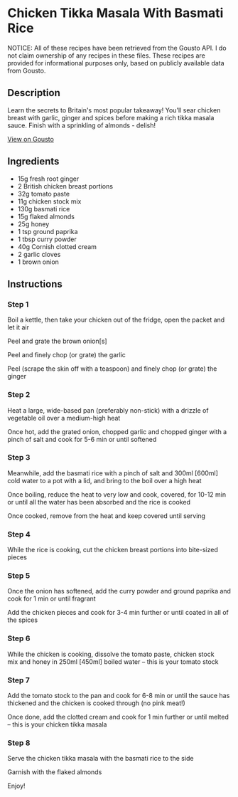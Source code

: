 # Chicken Tikka Masala With Basmati Rice

NOTICE: All of these recipes have been retrieved from the Gousto API. I do not claim ownership of any recipes in these files. These recipes are provided for informational purposes only, based on publicly available data from Gousto.

## Description

Learn the secrets to Britain's most popular takeaway! You'll sear chicken breast with garlic, ginger and spices before making a rich tikka masala sauce. Finish with a sprinkling of almonds - delish!

[View on Gousto](https://www.gousto.co.uk/recipes/cookbook/chicken-tikka-masala-with-basmati-rice)

## Ingredients

- 15g fresh root ginger 
- 2 British chicken breast portions
- 32g tomato paste 
- 11g chicken stock mix 
- 130g basmati rice
- 15g flaked almonds 
- 25g honey 
- 1 tsp ground paprika
- 1 tbsp curry powder
- 40g Cornish clotted cream
- 2 garlic cloves
- 1 brown onion

## Instructions


### Step 1

Boil a kettle, then take your chicken out of the fridge, open the packet and let it air

Peel and grate the brown onion<span class="text-danger">[s]</span>

Peel and finely chop (or grate) the garlic

Peel (scrape the skin off with a teaspoon) and finely chop (or grate) the ginger


### Step 2

Heat a large, wide-based pan (preferably non-stick) with a drizzle of vegetable oil over a medium-high heat

Once hot, add the grated onion, chopped garlic and chopped ginger with a pinch of salt and cook for 5-6 min or until softened


### Step 3

Meanwhile, add the basmati rice with a pinch of salt and 300ml <span class="text-danger">[600ml]</span> cold water to a pot with a lid, and bring to the boil over a high heat

Once boiling, reduce the heat to very low and cook, covered, for 10-12 min or until all the water has been absorbed and the rice is cooked

Once cooked, remove from the heat and keep covered until serving


### Step 4

While the rice is cooking, cut the chicken breast portions into bite-sized pieces


### Step 5

Once the onion has softened, add the curry powder and ground paprika and cook for 1 min or until fragrant

Add the chicken pieces and cook for 3-4 min further or until coated in all of the spices


### Step 6

While the chicken is cooking, dissolve the tomato paste, chicken stock mix and honey in 250ml<span class="text-danger"> [450ml]</span> boiled water – this is your tomato stock


### Step 7

Add the tomato stock to the pan and cook for 6-8 min or until the sauce has thickened and the chicken is cooked through (no pink meat!)

Once done, add the clotted cream and cook for 1 min further or until melted – this is your chicken tikka masala

### Step 8

Serve the chicken tikka masala with the basmati rice to the side

Garnish with the flaked almonds

Enjoy!

